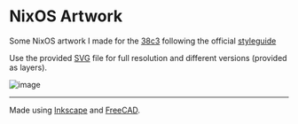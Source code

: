 # NixOS Artwork

Some NixOS artwork I made for the [38c3](https://events.ccc.de/category/38c3/)
following the official [styleguide](https://events.ccc.de/congress/2024/infos/styleguide.html)

Use the provided [SVG](./wallpaper.svg) file for full resolution and different versions (provided as layers).

![image](https://github.com/user-attachments/assets/8adf3b16-6ea9-4765-9263-61014c2f63f6)

---

Made using [Inkscape](https://inkscape.org/) and [FreeCAD](https://www.freecad.org/).
